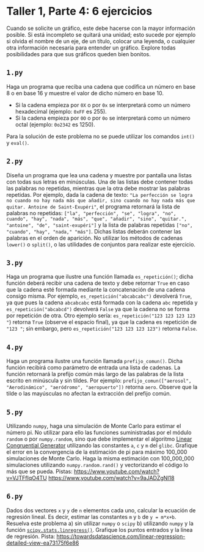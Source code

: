 # Taller 1, Parte 4: 6 ejercicios

Cuando se solicite un gráfico, este debe hacerse con la mayor información posible. Si está incompleto se quitará una unidad; esto sucede por ejemplo si olvida el nombre de un eje, de un título, colocar una leyenda, o cualquier otra información necesaria para entender un gráfico. Explore todas posibilidades para que sus gráficos queden bien bonitos.

## `1.py`
Haga un programa que reciba una cadena que codifica un número en base 8 o en base 16 y muestre el valor de dicho número en base 10.
   * Si la cadena empieza por `0X` o por `0x` se interpretará como un número hexadecimal (ejemplo: `0xFF` es 255).
   * Si la cadena empieza por `0O` o por `0o` se interpretará como un número octal (ejemplo: `0o2342` es 1250).

Para la solución de este problema no se puede utilizar los comandos `int()` y `eval()`.

## `2.py`
Diseña un programa que lea una cadena y muestre por pantalla una listas con todas sus letras en minúsculas. Una de las listas debe contener todas las palabras no repetidas, mientras que la otra debe mostrar las palabras repetidas. Por ejemplo, dada la cadena de texto: `"La perfección se logra no cuando no hay nada más que añadir, sino cuando no hay nada más que quitar. Antoine de Saint-Exupéri"`, el programa retornará la lista de palabras no repetidas: `["la", "perfección", "se", "logra", "no", cuando", "hay", "nada", "más", "que", "añadir", "sino", "quitar.", "antoine", "de", "saint-exupéri"]` y la lista de palabras repetidas `["no", "cuando", "hay", "nada," "más"]`. Dichas listas deberán contener las palabras en el orden de aparición. No utilizar los métodos de cadenas `lower()` o `split()`, o las utilidades de conjuntos para realizar este ejercicio.

## `3.py`
Haga un programa que ilustre una función llamada `es_repetición()`; dicha función deberá recibir una cadena de texto y debe retornar `True` en caso que la cadena esté formada mediante la concatenación de una cadena consigo misma. Por ejemplo, `es_repetición("abcabcabc")` devolverá `True`, ya que pues la cadena `abcabcabc` está formada con la cadena `abc` repetida y `es_repetición("abcabcd")` devolverá `False` ya que la cadena no se forma por repetición de otra. Otro ejemplo sería: `es_repetición("123 123 123 123 "`) retorna `True` (observe el espacio final), ya que la cadena es repetición de `"123 "`; sin embargo, pero `es_repetición("123 123 123 123")` retorna `False`.

## `4.py`
Haga un programa ilustre una función llamada `prefijo_comun()`. Dicha función recibirá como parámetro de entrada una lista de cadenas. La función retornará la prefijo común más largo de las palabras de la lista escrito en minúscula y sin tildes. Por ejemplo: `prefijo_comun(["aerosol", "Aerodinámico", "aeródromo", "aeropuerto"])` retorna `aero`. Observe que la tilde o las mayúsculas no afectan la extracción del prefijo común.

## `5.py`
Utilizando `numpy`, haga una simulación de Monte Carlo para estimar el número pi. No utilizar para ello las funciones suministradas por el módulo `random` o por `numpy.random`, sino que debe implementar el algoritmo [Linear Congruential Generator](https://en.wikipedia.org/wiki/Linear_congruential_generator) utilizando las constantes `a`, `c` y `m` del `glibc`. Grafique el error en la convergencia de la estimación de pi para máximo 100_000 simulaciones de Monte Carlo. Haga la misma estimación con 100_000_000 simulaciones utilizando `numpy.random.rand()` y vectorizando el código lo más que se pueda. Pistas: https://www.youtube.com/watch?v=VJTFfIqO4TU https://www.youtube.com/watch?v=9aJADZgNl18

## `6.py`
Dados dos vectores `x` y `y` de `n` elementos cada uno, calcular la ecuación de regresión lineal. Es decir, estimar las constantes `m` y `b` de `y = m*x+b`. Resuelva este problema a) sin utilizar `numpy` o `scipy` b) utilizando `numpy` y la función [`scipy.stats.linregress()`](https://docs.scipy.org/doc/scipy-0.14.0/reference/generated/scipy.stats.linregress.html). Grafique los puntos entrados y la línea de regresión. Pista: https://towardsdatascience.com/linear-regression-detailed-view-ea73175f6e86




